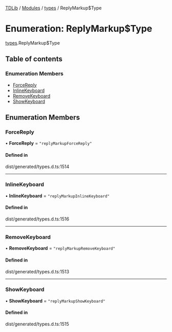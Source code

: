[TDLib](../README.md) / [Modules](../modules.md) / [types](../modules/types.md) / ReplyMarkup$Type

# Enumeration: ReplyMarkup$Type

[types](../modules/types.md).ReplyMarkup$Type

## Table of contents

### Enumeration Members

- [ForceReply](types.ReplyMarkup_Type.md#forcereply)
- [InlineKeyboard](types.ReplyMarkup_Type.md#inlinekeyboard)
- [RemoveKeyboard](types.ReplyMarkup_Type.md#removekeyboard)
- [ShowKeyboard](types.ReplyMarkup_Type.md#showkeyboard)

## Enumeration Members

### ForceReply

• **ForceReply** = ``"replyMarkupForceReply"``

#### Defined in

dist/generated/types.d.ts:1514

___

### InlineKeyboard

• **InlineKeyboard** = ``"replyMarkupInlineKeyboard"``

#### Defined in

dist/generated/types.d.ts:1516

___

### RemoveKeyboard

• **RemoveKeyboard** = ``"replyMarkupRemoveKeyboard"``

#### Defined in

dist/generated/types.d.ts:1513

___

### ShowKeyboard

• **ShowKeyboard** = ``"replyMarkupShowKeyboard"``

#### Defined in

dist/generated/types.d.ts:1515
